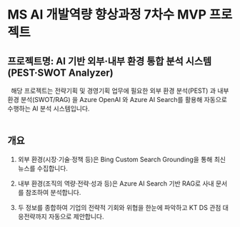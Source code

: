 # MS AI 개발역량 향상과정 7차수 MVP 프로젝트 <br>

## 프로젝트명: AI 기반 외부·내부 환경 통합 분석 시스템 (PEST·SWOT Analyzer)    


&nbsp; 해당 프로젝트는 전략기획 및 경영기획 업무에 필요한 외부 환경 분석(PEST) 과 내부 환경 분석(SWOT/RAG) 을 Azure OpenAI 와 Azure AI Search를 활용해 자동으로 수행하는 AI 분석 시스템입니다. <br><br>
## 개요
1.  외부 환경(시장·기술·정책 등)은 Bing Custom Search Grounding을 통해 최신 뉴스를 수집합니다.

2. 내부 환경(조직의 역량·전략·성과 등)은 Azure AI Search 기반 RAG로 사내 문서를 참조하여 분석합니다.

3. 두 정보를 종합하여 기업의 전략적 기회와 위협을 한눈에 파악하고
KT DS 관점 대응전략까지 자동으로 제안합니다. 
